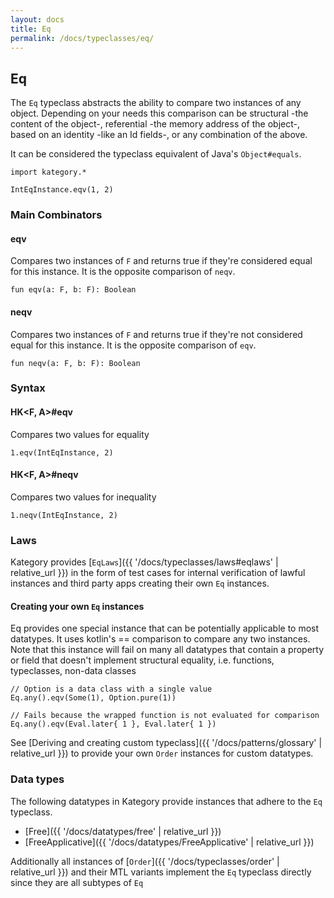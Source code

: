 ```yaml
---
layout: docs
title: Eq
permalink: /docs/typeclasses/eq/
---
```


## Eq

The `Eq` typeclass abstracts the ability to compare two instances of any object.
Depending on your needs this comparison can be structural -the content of the object-, referential -the memory address of the object-, based on an identity -like an Id fields-, or any combination of the above.

It can be considered the typeclass equivalent of Java's `Object#equals`.

```kotlin:ank
import kategory.*

IntEqInstance.eqv(1, 2)
```

### Main Combinators

#### eqv

Compares two instances of `F` and returns true if they're considered equal for this instance.
It is the opposite comparison of `neqv`.

`fun eqv(a: F, b: F): Boolean`

#### neqv

Compares two instances of `F` and returns true if they're not considered equal for this instance.
It is the opposite comparison of `eqv`.

`fun neqv(a: F, b: F): Boolean`

### Syntax

#### HK<F, A>#eqv

Compares two values for equality

```kotlin:ank
1.eqv(IntEqInstance, 2)
```

#### HK<F, A>#neqv

Compares two values for inequality

```kotlin:ank
1.neqv(IntEqInstance, 2)
```

### Laws

Kategory provides [`EqLaws`]({{ '/docs/typeclasses/laws#eqlaws' | relative_url }}) in the form of test cases for internal verification of lawful instances and third party apps creating their own `Eq` instances.

#### Creating your own `Eq` instances

Eq provides one special instance that can be potentially applicable to most datatypes.
It uses kotlin's == comparison to compare any two instances.
Note that this instance will fail on many all datatypes that contain a property or field that doesn't implement structural equality, i.e. functions, typeclasses, non-data classes

```kotlin:ank
// Option is a data class with a single value
Eq.any().eqv(Some(1), Option.pure(1))
```

```kotlin:ank
// Fails because the wrapped function is not evaluated for comparison
Eq.any().eqv(Eval.later{ 1 }, Eval.later{ 1 })
```

See [Deriving and creating custom typeclass]({{ '/docs/patterns/glossary' | relative_url }}) to provide your own `Order` instances for custom datatypes.

### Data types

The following datatypes in Kategory provide instances that adhere to the `Eq` typeclass.

- [Free]({{ '/docs/datatypes/free' | relative_url }})
- [FreeApplicative]({{ '/docs/datatypes/FreeApplicative' | relative_url }})

Additionally all instances of [`Order`]({{ '/docs/typeclasses/order' | relative_url }}) and their MTL variants implement the `Eq` typeclass directly
since they are all subtypes of `Eq`
